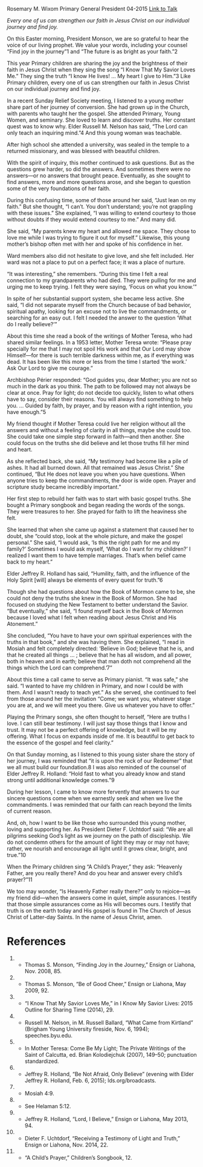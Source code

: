 Rosemary M. Wixom
Primary General President
04-2015
[Link to Talk](https://www.churchofjesuschrist.org/study/general-conference/2015/04/returning-to-faith?lang=eng)

_Every one of us can strengthen our faith in Jesus Christ on our individual journey and find joy._

On this Easter morning, President Monson, we are so grateful to hear the voice of our living prophet. We value your words, including your counsel “Find joy in the journey”1 and “The future is as bright as your faith.”2

This year Primary children are sharing the joy and the brightness of their faith in Jesus Christ when they sing the song “I Know That My Savior Loves Me.” They sing the truth “I know He lives! … My heart I give to Him.”3 Like Primary children, every one of us can strengthen our faith in Jesus Christ on our individual journey and find joy.

In a recent Sunday Relief Society meeting, I listened to a young mother share part of her journey of conversion. She had grown up in the Church, with parents who taught her the gospel. She attended Primary, Young Women, and seminary. She loved to learn and discover truths. Her constant quest was to know why. Elder Russell M. Nelson has said, “The Lord can only teach an inquiring mind.”4 And this young woman was teachable.



After high school she attended a university, was sealed in the temple to a returned missionary, and was blessed with beautiful children.

With the spirit of inquiry, this mother continued to ask questions. But as the questions grew harder, so did the answers. And sometimes there were no answers—or no answers that brought peace. Eventually, as she sought to find answers, more and more questions arose, and she began to question some of the very foundations of her faith.

During this confusing time, some of those around her said, “Just lean on my faith.” But she thought, “I can’t. You don’t understand; you’re not grappling with these issues.” She explained, “I was willing to extend courtesy to those without doubts if they would extend courtesy to me.” And many did.

She said, “My parents knew my heart and allowed me space. They chose to love me while I was trying to figure it out for myself.” Likewise, this young mother’s bishop often met with her and spoke of his confidence in her.

Ward members also did not hesitate to give love, and she felt included. Her ward was not a place to put on a perfect face; it was a place of nurture.

“It was interesting,” she remembers. “During this time I felt a real connection to my grandparents who had died. They were pulling for me and urging me to keep trying. I felt they were saying, ‘Focus on what you know.’”

In spite of her substantial support system, she became less active. She said, “I did not separate myself from the Church because of bad behavior, spiritual apathy, looking for an excuse not to live the commandments, or searching for an easy out. I felt I needed the answer to the question ‘What do I really believe?’”

About this time she read a book of the writings of Mother Teresa, who had shared similar feelings. In a 1953 letter, Mother Teresa wrote: “Please pray specially for me that I may not spoil His work and that Our Lord may show Himself—for there is such terrible darkness within me, as if everything was dead. It has been like this more or less from the time I started ‘the work.’ Ask Our Lord to give me courage.”

Archbishop Périer responded: “God guides you, dear Mother; you are not so much in the dark as you think. The path to be followed may not always be clear at once. Pray for light; do not decide too quickly, listen to what others have to say, consider their reasons. You will always find something to help you. … Guided by faith, by prayer, and by reason with a right intention, you have enough.”5

My friend thought if Mother Teresa could live her religion without all the answers and without a feeling of clarity in all things, maybe she could too. She could take one simple step forward in faith—and then another. She could focus on the truths she did believe and let those truths fill her mind and heart.

As she reflected back, she said, “My testimony had become like a pile of ashes. It had all burned down. All that remained was Jesus Christ.” She continued, “But He does not leave you when you have questions. When anyone tries to keep the commandments, the door is wide open. Prayer and scripture study became incredibly important.”

Her first step to rebuild her faith was to start with basic gospel truths. She bought a Primary songbook and began reading the words of the songs. They were treasures to her. She prayed for faith to lift the heaviness she felt.

She learned that when she came up against a statement that caused her to doubt, she “could stop, look at the whole picture, and make the gospel personal.” She said, “I would ask, ‘Is this the right path for me and my family?’ Sometimes I would ask myself, ‘What do I want for my children?’ I realized I want them to have temple marriages. That’s when belief came back to my heart.”

Elder Jeffrey R. Holland has said, “Humility, faith, and the influence of the Holy Spirit [will] always be elements of every quest for truth.”6

Though she had questions about how the Book of Mormon came to be, she could not deny the truths she knew in the Book of Mormon. She had focused on studying the New Testament to better understand the Savior. “But eventually,” she said, “I found myself back in the Book of Mormon because I loved what I felt when reading about Jesus Christ and His Atonement.”



She concluded, “You have to have your own spiritual experiences with the truths in that book,” and she was having them. She explained, “I read in Mosiah and felt completely directed: ‘Believe in God; believe that he is, and that he created all things … ; believe that he has all wisdom, and all power, both in heaven and in earth; believe that man doth not comprehend all the things which the Lord can comprehend.’7”

About this time a call came to serve as Primary pianist. “It was safe,” she said. “I wanted to have my children in Primary, and now I could be with them. And I wasn’t ready to teach yet.” As she served, she continued to feel from those around her the invitation “Come; we want you, whatever stage you are at, and we will meet you there. Give us whatever you have to offer.”

Playing the Primary songs, she often thought to herself, “Here are truths I love. I can still bear testimony. I will just say those things that I know and trust. It may not be a perfect offering of knowledge, but it will be my offering. What I focus on expands inside of me. It is beautiful to get back to the essence of the gospel and feel clarity.”

On that Sunday morning, as I listened to this young sister share the story of her journey, I was reminded that “it is upon the rock of our Redeemer” that we all must build our foundation.8 I was also reminded of the counsel of Elder Jeffrey R. Holland: “Hold fast to what you already know and stand strong until additional knowledge comes.”9

During her lesson, I came to know more fervently that answers to our sincere questions come when we earnestly seek and when we live the commandments. I was reminded that our faith can reach beyond the limits of current reason.

And, oh, how I want to be like those who surrounded this young mother, loving and supporting her. As President Dieter F. Uchtdorf said: “We are all pilgrims seeking God’s light as we journey on the path of discipleship. We do not condemn others for the amount of light they may or may not have; rather, we nourish and encourage all light until it grows clear, bright, and true.”10

When the Primary children sing “A Child’s Prayer,” they ask: “Heavenly Father, are you really there? And do you hear and answer every child’s prayer?”11

We too may wonder, “Is Heavenly Father really there?” only to rejoice—as my friend did—when the answers come in quiet, simple assurances. I testify that those simple assurances come as His will becomes ours. I testify that truth is on the earth today and His gospel is found in The Church of Jesus Christ of Latter-day Saints. In the name of Jesus Christ, amen.

# References
1. - Thomas S. Monson, “Finding Joy in the Journey,” Ensign or Liahona, Nov. 2008, 85.
2. - Thomas S. Monson, “Be of Good Cheer,” Ensign or Liahona, May 2009, 92.
3. - “I Know That My Savior Loves Me,” in I Know My Savior Lives: 2015 Outline for Sharing Time (2014), 29.
4. - Russell M. Nelson, in M. Russell Ballard, “What Came from Kirtland” (Brigham Young University fireside, Nov. 6, 1994); speeches.byu.edu.
5. - In Mother Teresa: Come Be My Light; The Private Writings of the Saint of Calcutta, ed. Brian Kolodiejchuk (2007), 149–50; punctuation standardized.
6. - Jeffrey R. Holland, “Be Not Afraid, Only Believe” (evening with Elder Jeffrey R. Holland, Feb. 6, 2015); lds.org/broadcasts.
7. - Mosiah 4:9.
8. - See Helaman 5:12.
9. - Jeffrey R. Holland, “Lord, I Believe,” Ensign or Liahona, May 2013, 94.
10. - Dieter F. Uchtdorf, “Receiving a Testimony of Light and Truth,” Ensign or Liahona, Nov. 2014, 22.
11. - “A Child’s Prayer,” Children’s Songbook, 12.